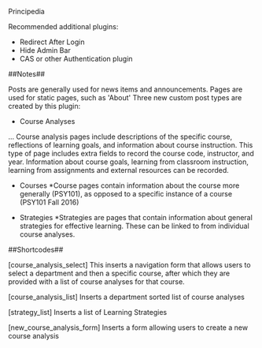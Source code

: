 Principedia

Recommended additional plugins:
 - Redirect After Login
 - Hide Admin Bar
 - CAS or other Authentication plugin



##Notes##

Posts are generally used for news items and announcements. Pages are used for static pages, such as 'About'
Three new custom post types are created by this plugin: 

* Course Analyses

... Course analysis pages include descriptions of the specific course, reflections of learning goals, and information about course instruction. This type of page includes extra fields to record the course code, instructor, and year. Information about course goals, learning from classroom instruction, learning from assignments and external resources can be recorded.

* Courses
   *Course pages contain information about the course more generally (PSY101), as opposed to a specific instance of a course (PSY101 Fall 2016)

* Strategies
   *Strategies are pages that contain information about general strategies for effective learning.  These can be linked to from individual course analyses.

##Shortcodes##

[course_analysis_select]
 This inserts a navigation form that allows users to select a department and then a specific course, after which they are provided with a list of course analyses for that course.

[course_analysis_list]
  Inserts a department sorted list of course analyses

[strategy_list]
  Inserts a list of Learning Strategies

[new_course_analysis_form]
  Inserts a form allowing users to create a new course analysis
